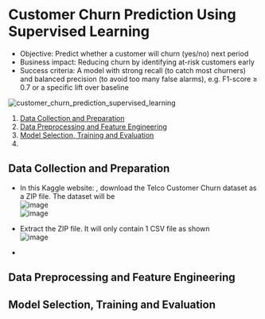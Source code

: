 # Customer Churn Prediction Using Supervised Learning

- Objective: Predict whether a customer will churn (yes/no) next period
- Business impact: Reducing churn by identifying at-risk customers early
- Success criteria: A model with strong recall (to catch most churners) and balanced precision (to avoid too many false alarms), e.g. F1-score ≥ 0.7 or a specific lift over baseline

![customer_churn_prediction_supervised_learning](https://github.com/user-attachments/assets/7921b612-67b4-46a8-bc87-99ce90b4024f)

1. [Data Collection and Preparation](#data-collection-and-preparation)
2. [Data Preprocessing and Feature Engineering](#data-preprocessing-and-feature-engineering)
3. [Model Selection, Training and Evaluation](#model-selection-training-and-evaluation)
4. []()


## Data Collection and Preparation

- In this Kaggle website: , download the Telco Customer Churn dataset as a ZIP file. The dataset will be  <br />
  ![image](https://github.com/user-attachments/assets/3ccb8762-89a8-41dc-bed3-2a56b534aadc) <br />
  ![image](https://github.com/user-attachments/assets/b4d1d85d-5040-4ffb-acd2-f05a9c65d53b) <br />

- Extract the ZIP file. It will only contain 1 CSV file as shown <br />
  ![image](https://github.com/user-attachments/assets/2813a7fd-9e27-4b0d-a23a-3698a8331e2a) <br />

- 


  
## Data Preprocessing and Feature Engineering



## Model Selection, Training and Evaluation
